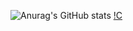 ![Anurag's GitHub stats](https://github-readme-stats.vercel.app/api?username=hyerin&&show_icons=true&theme=radical)
[!C](https://img.shields.io/badge/-C-9cf)
